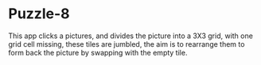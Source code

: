 # Puzzle-8
This app clicks a pictures, and divides the picture into a 3X3 grid, with one grid cell missing, these tiles are jumbled, the aim is to rearrange them to form back the picture by swapping with the empty tile.
